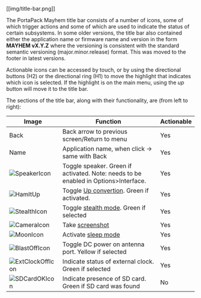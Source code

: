 [[img/title-bar.png]]

The PortaPack Mayhem title bar consists of a number of icons, some of which trigger actions and some of which are used to indicate the status of certain subsystems. In some older versions, the title bar also contained either the application name or firmware name and version in the form **MAYHEM vX.Y.Z** where the versioning is consistent with the standard semantic versioning (major.minor.release) format. This was moved to the footer in latest versions.

Actionable icons can be accessed by touch, or by using the directional buttons (H2) or the directional ring (H1) to move the highlight that indicates which icon is selected. If the highlight is on the main menu, using the *up* button will move it to the title bar.

The sections of the title bar, along with their functionality, are (from left to right):

|Image|Function|Actionable|
|-----|--------|----------|
|Back |Back arrow to previous screen/Return to menu| Yes |
|Name|Application name, when click -> same with Back| Yes |
|![SpeakerIcon](https://github.com/eried/portapack-mayhem/blob/master/firmware/graphics/icon_speaker_mute.png)|Toggle speaker. Green if activated. Note: needs to be enabled in Options>Interface.| Yes |
|![HamItUp](https://github.com/eried/portapack-mayhem/blob/master/firmware/graphics/icon_hamitup.png)|Toggle [Up convertion](HamItUp-UpConvertion). Green if activated. | Yes |
|![StealthIcon](https://github.com/eried/portapack-mayhem/blob/master/firmware/graphics/icon_stealth.png)|Toggle [stealth mode](stealth-mode). Green if selected | Yes |
|![CameraIcon](https://github.com/eried/portapack-mayhem/blob/master/firmware/graphics/icon_camera.png)|Take [screenshot](screenshots)  | Yes |
|![MoonIcon](https://github.com/eried/portapack-mayhem/blob/master/firmware/graphics/icon_sleep.png)|Activate [sleep mode](sleep-mode) | Yes |
|![BlastOffIcon](https://github.com/eried/portapack-mayhem/blob/master/firmware/graphics/icon_biast_off.png)|Toggle DC power on antenna port. Yellow if selected | Yes |
|![ExtClockOffIcon](https://github.com/eried/portapack-mayhem/blob/master/firmware/graphics/icon_clk_ext.png)|Indicate status of external clock. Green if selected | Yes |
|![SDCardOKIcon](https://github.com/eried/portapack-mayhem/blob/master/firmware/graphics/sd_card_ok.png)|Indicate presence of SD card. Green if SD card was found | No |

